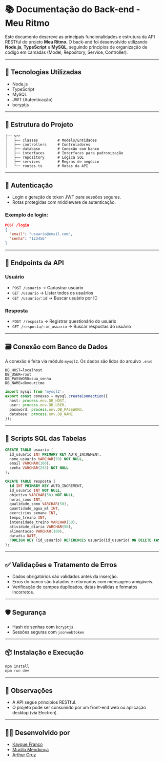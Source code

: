 # 📚 Documentação do Back-end - Meu Ritmo

Este documento descreve as principais funcionalidades e estrutura da API RESTful do projeto **Meu Ritmo**. O back-end foi desenvolvido utilizando **Node.js**, **TypeScript** e **MySQL**, seguindo princípios de organização de código em camadas (Model, Repository, Service, Controller).

---

## 📌 Tecnologias Utilizadas

* Node.js
* TypeScript
* MySQL
* JWT (Autenticação)
* bcryptjs

---

## 🧱 Estrutura do Projeto

```
├── src
│   ├── classes         # Models/Entidades
│   ├── controllers     # Controladores
│   ├── database        # Conexão com banco
│   ├── interfaces      # Interfaces para padronização
│   ├── repository      # Lógica SQL
│   ├── services        # Regras de negócio
│   └── routes.ts       # Rotas da API
```

---

## 🔐 Autenticação

* Login e geração de token JWT para sessões seguras.
* Rotas protegidas com middleware de autenticação.

### Exemplo de login:

```json
POST /login
{
  "email": "usuario@email.com",
  "senha": "123456"
}
```

---

## 📂 Endpoints da API

### Usuário

* `POST /usuario` → Cadastrar usuário
* `GET /usuario` → Listar todos os usuários
* `GET /usuario/:id` → Buscar usuário por ID

### Resposta

* `POST /resposta` → Registrar questionário do usuário
* `GET /resposta/:id_usuario` → Buscar respostas do usuário

---

## 🗃️ Conexão com Banco de Dados

A conexão é feita via módulo `mysql2`. Os dados são lidos do arquivo `.env`:

```env
DB_HOST=localhost
DB_USER=root
DB_PASSWORD=sua_senha
DB_NAME=dbmeuritmo
```

```ts
import mysql from 'mysql2';
export const conexao = mysql.createConnection({
  host: process.env.DB_HOST,
  user: process.env.DB_USER,
  password: process.env.DB_PASSWORD,
  database: process.env.DB_NAME
});
```

---

## 🧾 Scripts SQL das Tabelas

```sql
CREATE TABLE usuario (
  id_usuario INT PRIMARY KEY AUTO_INCREMENT,
  nome_usuario VARCHAR(50) NOT NULL,
  email VARCHAR(100),
  senha VARCHAR(255) NOT NULL
);
```

```sql
CREATE TABLE resposta (
  id INT PRIMARY KEY AUTO_INCREMENT,
  id_usuario INT NOT NULL,
  objetivo VARCHAR(50) NOT NULL,
  horas_sono INT,
  qualidade_sono VARCHAR(50),
  quantidade_agua_ml INT,
  exercicios_semana INT,
  tempo_treino INT,
  intensidade_treino VARCHAR(50),
  atividade_diaria VARCHAR(50),
  alimentacao VARCHAR(100),
  datadia DATE,
  FOREIGN KEY (id_usuario) REFERENCES usuario(id_usuario) ON DELETE CASCADE
);
```

---

## ✅ Validações e Tratamento de Erros

* Dados obrigatórios são validados antes da inserção.
* Erros do banco são tratados e retornados com mensagens amigáveis.
* Verificação de campos duplicados, datas inválidas e formatos incorretos.

---

## 🛡️ Segurança

* Hash de senhas com `bcryptjs`
* Sessões seguras com `jsonwebtoken`

---

## 📦 Instalação e Execução

```bash
npm install
npm run dev
```

---

## 📌 Observações

* A API segue princípios RESTful.
* O projeto pode ser consumido por um front-end web ou aplicação desktop (via Electron).

---

## 👨‍💻 Desenvolvido por

* [Kayque Franco](https://github.com/kayqueFranco)
* [Murillo Mendonça](https://github.com/mmendoncamascarenha)
* [Arthur Cruz](https://github.com/arthurcruzalves)
